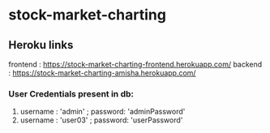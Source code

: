 # stock-market-charting

## Heroku links

frontend : https://stock-market-charting-frontend.herokuapp.com/
backend : https://stock-market-charting-amisha.herokuapp.com/

### User Credentials present in db:
1. username : 'admin' ; password: 'adminPassword'
2. username : 'user03' ; password: 'userPassword'
